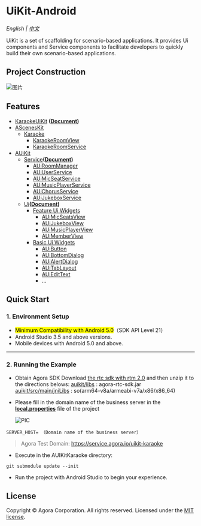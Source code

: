 # UiKit-Android

*English | [中文](README.zh.md)*

UiKit is a set of scaffolding for scenario-based applications. It provides Ui components and Service components to facilitate developers to quickly build their own scenario-based applications.

## Project Construction
![图片](https://download.agora.io/null/UiKit.png)

## Features
- [KaraokeUiKit](examples/AUIKitKaraoke/main/java/io/agora/app/karaoke/kit) **([Document](doc/KaraokeUiKit.md))**
- [AScenesKit](asceneskit)
  - [Karaoke](asceneskit/src/main/java/io/agora/asceneskit/karaoke)
    - [KaraokeRoomView](asceneskit/src/main/java/io/agora/asceneskit/karaoke/KaraokeRoomView.kt)
    - [KaraokeRoomService](asceneskit/src/main/java/io/agora/asceneskit/karaoke/KaraokeRoomService.kt)
- [AUiKit](auikit)
  - [Service](auikit/src/main/java/io/agora/auikit/service)**([Document](doc/AUiKit-Service.md))**
    - [AUiRoomManager](auikit/src/main/java/io/agora/auikit/service/imp/AUiRoomServiceImpl.kt)
    - [AUiUserService](auikit/src/main/java/io/agora/auikit/service/imp/AUiUserServiceImpl.kt)
    - [AUiMicSeatService](auikit/src/main/java/io/agora/auikit/service/imp/AUiMicSeatServiceImpl.kt)
    - [AUiMusicPlayerService](auikit/src/main/java/io/agora/auikit/service/imp/AUiMusicPlayerServiceImpl.kt)
    - [AUiChorusService](auikit/src/main/java/io/agora/auikit/service/imp/AUiChorusServiceImpl.kt)
    - [AUiJukeboxService](auikit/src/main/java/io/agora/auikit/service/imp/AUiJukeboxServiceImpl.kt)
  - [Ui](auikit/src/main/java/io/agora/auikit/ui)**([Document](doc/AUiKit-Ui.md))**
    - [Feature Ui Widgets](auikit/src/main/java/io/agora/auikit/ui)
      - [AUiMicSeatsView](auikit/src/main/java/io/agora/auikit/ui/micseats/impl/AUIMicSeatsView.java)
      - [AUiJukeboxView](auikit/src/main/java/io/agora/auikit/ui/jukebox/impl/AUiJukeboxView.java)
      - [AUiMusicPlayerView](auikit/src/main/java/io/agora/auikit/ui/musicplayer/impl/AUiMusicPlayerView.java)
      - [AUiMemberView](auikit/src/main/java/io/agora/auikit/ui/member/impl/AUiRoomMemberListView.kt)
    - [Basic Ui Widgets](auikit/src/main/java/io/agora/auikit/ui/basic)
      - [AUiButton](auikit/src/main/java/io/agora/auikit/ui/basic/AUiButton.java)
      - [AUiBottomDialog](auikit/src/main/java/io/agora/auikit/ui/basic/AUiBottomDialog.java)
      - [AUiAlertDialog](auikit/src/main/java/io/agora/auikit/ui/basic/AUiAlertDialog.java)
      - [AUiTabLayout](auikit/src/main/java/io/agora/auikit/ui/basic/AUiTabLayout.java)
      - [AUiEditText](auikit/src/main/java/io/agora/auikit/ui/basic/AUiEditText.java)
      - ...

## Quick Start

### 1. Environment Setup

- <mark>Minimum Compatibility with Android 5.0</mark>（SDK API Level 21）
- Android Studio 3.5 and above versions.
- Mobile devices with Android 5.0 and above.

---

### 2. Running the Example
- Obtain Agora SDK
  Download [the rtc sdk with rtm 2.0](https://download.agora.io/null/Agora_Native_SDK_for_Android_rel.v4.1.1.30_49294_FULL_20230512_1606_264137.zip) and then unzip it to the directions belows:
  [auikit/libs](auikit/libs) : agora-rtc-sdk.jar
  [auikit/src/main/jniLibs](uikit/src/main/jniLibs) : so(arm64-v8a/armeabi-v7a/x86/x86_64)

- Please fill in the domain name of the business server in the [**local.properties**](/local.properties) file of the project

  ![PIC](https://accktvpic.oss-cn-beijing.aliyuncs.com/pic/github_readme/uikit/config_serverhost_android.png)

``` 
SERVER_HOST= （Domain name of the business server）
```

> Agora Test Domain: https://service.agora.io/uikit-karaoke

- Execute in the AUIKitKaraoke directory:
```
git submodule update --init
```

- Run the project with Android Studio to begin your experience.

## License
Copyright © Agora Corporation. All rights reserved.
Licensed under the [MIT license](LICENSE).